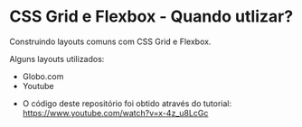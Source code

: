 # CSS Grid e Flexbox - Quando utlizar?

Construindo layouts comuns com CSS Grid e Flexbox.

Alguns layouts utilizados:

- Globo.com
- Youtube

* O código deste repositório foi obtido através do tutorial: https://www.youtube.com/watch?v=x-4z_u8LcGc
